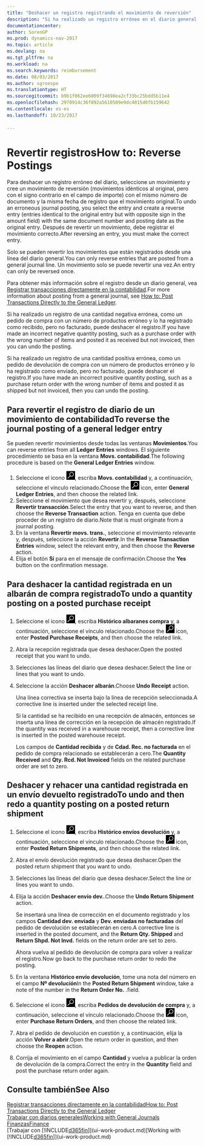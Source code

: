 ```yaml
---
title: "Deshacer un registro registrando el movimiento de reversión"
description: "Si ha realizado un registro erróneo en el diario general, puede utilizar la función Revertir transacción para deshacer el registro con un seguimiento de auditoria correcto."
documentationcenter: 
author: SorenGP
ms.prod: dynamics-nav-2017
ms.topic: article
ms.devlang: na
ms.tgt_pltfrm: na
ms.workload: na
ms.search.keywords: reimbursement
ms.date: 08/03/2017
ms.author: sgroespe
ms.translationtype: HT
ms.sourcegitcommit: b9b1f062ee6009f34698ea2cf33bc25bdd5b11e4
ms.openlocfilehash: 2970914c36f892a5610509e9dc4015d0fb159642
ms.contentlocale: es-es
ms.lasthandoff: 10/23/2017

---
```

# <a name="how-to-reverse-postings"></a><span data-ttu-id="38d04-103">Revertir registros</span><span class="sxs-lookup"><span data-stu-id="38d04-103">How to: Reverse Postings</span></span>
<span data-ttu-id="38d04-104">Para deshacer un registro erróneo del diario, seleccione un movimiento y cree un movimiento de reversión (movimientos idénticos al original, pero con el signo contrario en el campo de importe) con el mismo número de documento y la misma fecha de registro que el movimiento original.</span><span class="sxs-lookup"><span data-stu-id="38d04-104">To undo an erroneous journal posting, you select the entry and create a reverse entry (entries identical to the original entry but with opposite sign in the amount field) with the same document number and posting date as the original entry.</span></span> <span data-ttu-id="38d04-105">Después de revertir un movimiento, debe registrar el movimiento correcto.</span><span class="sxs-lookup"><span data-stu-id="38d04-105">After reversing an entry, you must make the correct entry.</span></span>

<span data-ttu-id="38d04-106">Solo se pueden revertir los movimientos que están registrados desde una línea del diario general.</span><span class="sxs-lookup"><span data-stu-id="38d04-106">You can only reverse entries that are posted from a general journal line.</span></span> <span data-ttu-id="38d04-107">Un movimiento solo se puede revertir una vez.</span><span class="sxs-lookup"><span data-stu-id="38d04-107">An entry can only be reversed once.</span></span>

<span data-ttu-id="38d04-108">Para obtener más información sobre el registro desde un diario general, vea [Registrar transacciones directamente en la contabilidad](finance-how-post-transactions-directly.md).</span><span class="sxs-lookup"><span data-stu-id="38d04-108">For more information about posting from a general journal, see [How to: Post Transactions Directly to the General Ledger](finance-how-post-transactions-directly.md).</span></span>

<span data-ttu-id="38d04-109">Si ha realizado un registro de una cantidad negativa errónea, como un pedido de compra con un número de productos erróneo y lo ha registrado como recibido, pero no facturado, puede deshacer el registro.</span><span class="sxs-lookup"><span data-stu-id="38d04-109">If you have made an incorrect negative quantity posting, such as a purchase order with the wrong number of items and posted it as received but not invoiced, then you can undo the posting.</span></span>

<span data-ttu-id="38d04-110">Si ha realizado un registro de una cantidad positiva errónea, como un pedido de devolución de compra con un número de productos erróneo y lo ha registrado como enviado, pero no facturado, puede deshacer el registro.</span><span class="sxs-lookup"><span data-stu-id="38d04-110">If you have made an incorrect positive quantity posting, such as a purchase return order with the wrong number of items and posted it as shipped but not invoiced, then you can undo the posting.</span></span>   

## <a name="to-reverse-the-journal-posting-of-a-general-ledger-entry"></a><span data-ttu-id="38d04-111">Para revertir el registro de diario de un movimiento de contabilidad</span><span class="sxs-lookup"><span data-stu-id="38d04-111">To reverse the journal posting of a general ledger entry</span></span>
<span data-ttu-id="38d04-112">Se pueden revertir movimientos desde todas las ventanas **Movimientos**.</span><span class="sxs-lookup"><span data-stu-id="38d04-112">You can reverse entries from all **Ledger Entries** windows.</span></span> <span data-ttu-id="38d04-113">El siguiente procedimiento se basa en la ventana **Movs. contabilidad**.</span><span class="sxs-lookup"><span data-stu-id="38d04-113">The following procedure is based on the **General Ledger Entries** window.</span></span>
1. <span data-ttu-id="38d04-114">Seleccione el icono ![Buscar página o informe](media/ui-search/search_small.png "icono Buscar página o informe"), escriba **Movs. contabilidad** y, a continuación, seleccione el vínculo relacionado.</span><span class="sxs-lookup"><span data-stu-id="38d04-114">Choose the ![Search for Page or Report](media/ui-search/search_small.png "Search for Page or Report icon") icon, enter **General Ledger Entries**, and then choose the related link.</span></span>
2. <span data-ttu-id="38d04-115">Seleccione el movimiento que desea revertir y, después, seleccione **Revertir transacción**.</span><span class="sxs-lookup"><span data-stu-id="38d04-115">Select the entry that you want to reverse, and then choose the **Reverse Transaction** action.</span></span> <span data-ttu-id="38d04-116">Tenga en cuenta que debe proceder de un registro de diario.</span><span class="sxs-lookup"><span data-stu-id="38d04-116">Note that is must originate from a journal posting.</span></span>
3. <span data-ttu-id="38d04-117">En la ventana **Revertir movs. trans.**, seleccione el movimiento relevante y, después, seleccione la acción **Revertir**.</span><span class="sxs-lookup"><span data-stu-id="38d04-117">In the **Reverse Transaction Entries** window, select the relevant entry, and then choose the **Reverse** action.</span></span>
4. <span data-ttu-id="38d04-118">Elija el botón **Sí** para en el mensaje de confirmación.</span><span class="sxs-lookup"><span data-stu-id="38d04-118">Choose the **Yes** button on the confirmation message.</span></span>

## <a name="to-undo-a-quantity-posting-on-a-posted-purchase-receipt"></a><span data-ttu-id="38d04-119">Para deshacer la cantidad registrada en un albarán de compra registrado</span><span class="sxs-lookup"><span data-stu-id="38d04-119">To undo a quantity posting on a posted purchase receipt</span></span>  

1.  <span data-ttu-id="38d04-120">Seleccione el icono ![Buscar página o informe](media/ui-search/search_small.png "icono Buscar página o informe"), escriba **Histórico albaranes compra** y, a continuación, seleccione el vínculo relacionado.</span><span class="sxs-lookup"><span data-stu-id="38d04-120">Choose the ![Search for Page or Report](media/ui-search/search_small.png "Search for Page or Report icon") icon, enter **Posted Purchase Receipts**, and then choose the related link.</span></span>  
2.  <span data-ttu-id="38d04-121">Abra la recepción registrada que desea deshacer.</span><span class="sxs-lookup"><span data-stu-id="38d04-121">Open the posted receipt that you want to undo.</span></span>  
3.  <span data-ttu-id="38d04-122">Selecciones las líneas del diario que desea deshacer.</span><span class="sxs-lookup"><span data-stu-id="38d04-122">Select the line or lines that you want to undo.</span></span>  
4.  <span data-ttu-id="38d04-123">Seleccione la acción **Deshacer albarán**.</span><span class="sxs-lookup"><span data-stu-id="38d04-123">Choose **Undo Receipt** action.</span></span>

    <span data-ttu-id="38d04-124">Una línea correctiva se inserta bajo la línea de recepción seleccionada.</span><span class="sxs-lookup"><span data-stu-id="38d04-124">A corrective line is inserted under the selected receipt line.</span></span>  

    <span data-ttu-id="38d04-125">Si la cantidad se ha recibido en una recepción de almacén, entonces se inserta una línea de corrección en la recepción de almacén registrado.</span><span class="sxs-lookup"><span data-stu-id="38d04-125">If the quantity was received in a warehouse receipt, then a corrective line is inserted in the posted warehouse receipt.</span></span>  

    <span data-ttu-id="38d04-126">Los campos de **Cantidad recibida** y de **Cdad. Rec. no facturada** en el pedido de compra relacionado se establecerán a cero.</span><span class="sxs-lookup"><span data-stu-id="38d04-126">The **Quantity Received** and **Qty. Rcd. Not Invoiced** fields on the related purchase order are set to zero.</span></span>

## <a name="to-undo-and-then-redo-a-quantity-posting-on-a-posted-return-shipment"></a><span data-ttu-id="38d04-127">Deshacer y rehacer una cantidad registrada en un envío devuelto registrado</span><span class="sxs-lookup"><span data-stu-id="38d04-127">To undo and then redo a quantity posting on a posted return shipment</span></span>

1.  <span data-ttu-id="38d04-128">Seleccione el icono ![Buscar página o informe](media/ui-search/search_small.png "icono Buscar página o informe"), escriba **Histórico envíos devolución** y, a continuación, seleccione el vínculo relacionado.</span><span class="sxs-lookup"><span data-stu-id="38d04-128">Choose the ![Search for Page or Report](media/ui-search/search_small.png "Search for Page or Report icon") icon, enter **Posted Return Shipments**, and then choose the related link.</span></span>  
2.  <span data-ttu-id="38d04-129">Abra el envío devolución registrado que desea deshacer.</span><span class="sxs-lookup"><span data-stu-id="38d04-129">Open the posted return shipment that you want to undo.</span></span>
3. <span data-ttu-id="38d04-130">Selecciones las líneas del diario que desea deshacer.</span><span class="sxs-lookup"><span data-stu-id="38d04-130">Select the line or lines you want to undo.</span></span>  

4.  <span data-ttu-id="38d04-131">Elija la acción **Deshacer envío dev.**.</span><span class="sxs-lookup"><span data-stu-id="38d04-131">Choose the **Undo Return Shipment** action.</span></span>  

    <span data-ttu-id="38d04-132">Se insertará una línea de corrección en el documento registrado y los campos **Cantidad dev. enviada** y **Dev. enviadas no facturadas** del pedido de devolución se establecerán en cero.</span><span class="sxs-lookup"><span data-stu-id="38d04-132">A corrective line is inserted in the posted document, and the **Return Qty. Shipped** and **Return Shpd. Not Invd.** fields on the return order are set to zero.</span></span>  

    <span data-ttu-id="38d04-133">Ahora vuelva al pedido de devolución de compra para volver a realizar el registro.</span><span class="sxs-lookup"><span data-stu-id="38d04-133">Now go back to the purchase return order to redo the posting.</span></span>  

5.  <span data-ttu-id="38d04-134">En la ventana **Histórico envío devolución**, tome una nota del número en el campo **Nº devolución**</span><span class="sxs-lookup"><span data-stu-id="38d04-134">In the **Posted Return Shipment** window, take a note of the number in the **Return Order No.**</span></span> <span data-ttu-id="38d04-135">.</span><span class="sxs-lookup"><span data-stu-id="38d04-135">field.</span></span>  
6.  <span data-ttu-id="38d04-136">Seleccione el icono ![Buscar página o informe](media/ui-search/search_small.png "icono Buscar página o informe"), escriba **Pedidos de devolución de compra** y, a continuación, seleccione el vínculo relacionado.</span><span class="sxs-lookup"><span data-stu-id="38d04-136">Choose the ![Search for Page or Report](media/ui-search/search_small.png "Search for Page or Report icon") icon, enter **Purchase Return Orders**, and then choose the related link.</span></span>  
7.  <span data-ttu-id="38d04-137">Abra el pedido de devolución en cuestión y, a continuación, elija la acción **Volver a abrir**.</span><span class="sxs-lookup"><span data-stu-id="38d04-137">Open the return order in question, and then choose the **Reopen** action.</span></span>  
8.  <span data-ttu-id="38d04-138">Corrija el movimiento en el campo **Cantidad** y vuelva a publicar la orden de devolución de la compra.</span><span class="sxs-lookup"><span data-stu-id="38d04-138">Correct the entry in the **Quantity** field and post the purchase return order again.</span></span>  

## <a name="see-also"></a><span data-ttu-id="38d04-139">Consulte también</span><span class="sxs-lookup"><span data-stu-id="38d04-139">See Also</span></span>
[<span data-ttu-id="38d04-140">Registrar transacciones directamente en la contabilidad</span><span class="sxs-lookup"><span data-stu-id="38d04-140">How to: Post Transactions Directly to the General Ledger</span></span>](finance-how-post-transactions-directly.md)  
[<span data-ttu-id="38d04-141">Trabajar con diarios generales</span><span class="sxs-lookup"><span data-stu-id="38d04-141">Working with General Journals</span></span>](ui-work-general-journals.md)  
[<span data-ttu-id="38d04-142">Finanzas</span><span class="sxs-lookup"><span data-stu-id="38d04-142">Finance</span></span>](finance.md)  
<span data-ttu-id="38d04-143">[Trabajar con [!INCLUDE[d365fin](includes/d365fin_md.md)]](ui-work-product.md)</span><span class="sxs-lookup"><span data-stu-id="38d04-143">[Working with [!INCLUDE[d365fin](includes/d365fin_md.md)]](ui-work-product.md)</span></span>  

